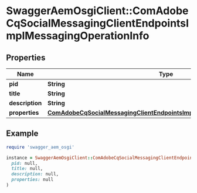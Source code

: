 # SwaggerAemOsgiClient::ComAdobeCqSocialMessagingClientEndpointsImplMessagingOperationInfo

## Properties

| Name | Type | Description | Notes |
| ---- | ---- | ----------- | ----- |
| **pid** | **String** |  | [optional] |
| **title** | **String** |  | [optional] |
| **description** | **String** |  | [optional] |
| **properties** | [**ComAdobeCqSocialMessagingClientEndpointsImplMessagingOperationProperties**](ComAdobeCqSocialMessagingClientEndpointsImplMessagingOperationProperties.md) |  | [optional] |

## Example

```ruby
require 'swagger_aem_osgi'

instance = SwaggerAemOsgiClient::ComAdobeCqSocialMessagingClientEndpointsImplMessagingOperationInfo.new(
  pid: null,
  title: null,
  description: null,
  properties: null
)
```

